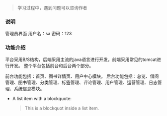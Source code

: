 > 学习过程中，遇到问题可以咨询作者
### 说明
管理员界面
用户名：sa 密码：123
### 功能介绍
平台采用B/S结构，后端采用主流的java语言进行开发，前端采用常见的tomcat进行开发。
整个平台包括前台和后台两个部分。

前台功能包括：首页、图书详情页、用户中心模块。
后台功能包括：总览、借阅管理、图书管理、分类管理、标签管理、评论管理、用户管理、运营管理、日志管理、系统信息模块。
*  A list item with a blockquote:
​
    > This is a blockquot inside a list item.
